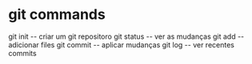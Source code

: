 # git commands

git init -- criar um git repositoro
git status -- ver as mudanças
git add -- adicionar files
git commit -- aplicar mudanças
git log -- ver recentes commits